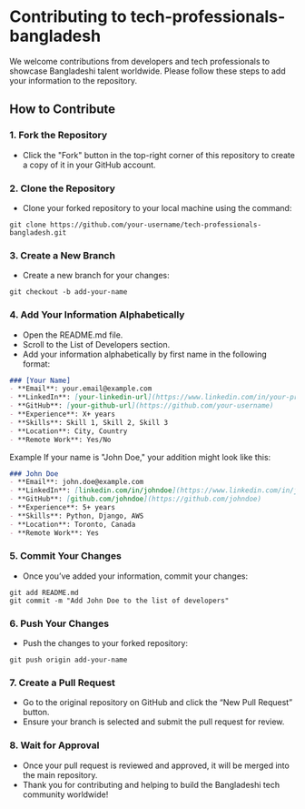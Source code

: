 # Contributing to tech-professionals-bangladesh
We welcome contributions from developers and tech professionals to showcase Bangladeshi talent worldwide. Please follow these steps to add your information to the repository.

## How to Contribute
### 1. Fork the Repository
   * Click the "Fork" button in the top-right corner of this repository to create a copy of it in your GitHub account.
### 2. Clone the Repository
   * Clone your forked repository to your local machine using the command:

   ```
   git clone https://github.com/your-username/tech-professionals-bangladesh.git
   ```

### 3. Create a New Branch
   * Create a new branch for your changes:
   
   ```
   git checkout -b add-your-name
   ```

### 4. Add Your Information Alphabetically
   * Open the README.md file.
   * Scroll to the List of Developers section.
   * Add your information alphabetically by first name in the following format:

   ```markdown
### [Your Name]
- **Email**: your.email@example.com
- **LinkedIn**: [your-linkedin-url](https://www.linkedin.com/in/your-profile)
- **GitHub**: [your-github-url](https://github.com/your-username)
- **Experience**: X+ years
- **Skills**: Skill 1, Skill 2, Skill 3
- **Location**: City, Country
- **Remote Work**: Yes/No
   ```
Example
If your name is "John Doe," your addition might look like this: 

```markdown
### John Doe
- **Email**: john.doe@example.com
- **LinkedIn**: [linkedin.com/in/johndoe](https://www.linkedin.com/in/johndoe)
- **GitHub**: [github.com/johndoe](https://github.com/johndoe)
- **Experience**: 5+ years
- **Skills**: Python, Django, AWS
- **Location**: Toronto, Canada
- **Remote Work**: Yes
```

### 5. Commit Your Changes
   * Once you’ve added your information, commit your changes:
    
   ```
   git add README.md
   git commit -m "Add John Doe to the list of developers"
   ```

### 6. Push Your Changes
   * Push the changes to your forked repository:
   ```
   git push origin add-your-name
   ```

### 7. Create a Pull Request
   * Go to the original repository on GitHub and click the “New Pull Request” button.
   * Ensure your branch is selected and submit the pull request for review.
### 8. Wait for Approval
   * Once your pull request is reviewed and approved, it will be merged into the main repository.
   * Thank you for contributing and helping to build the Bangladeshi tech community worldwide!